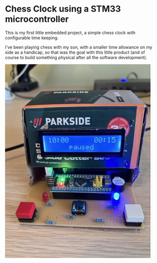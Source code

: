 # Chess Clock using a STM33 microcontroller

This is my first little embedded project, a simple chess clock with configurable time keeping.

I've been playing chess with my son, with a smaller time allowance on my side as a handicap,
so that was the goal with this little product (and of course to build something physical after
all the software development).

![Chess clock on protoboard](chessclock.jpeg)
